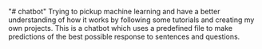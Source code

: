 "# chatbot"
Trying to pickup machine learning and have a better understanding of how it works by following some tutorials and creating my own projects.
This is a chatbot which uses a predefined file to make predictions of the best possible response to sentences and questions.
